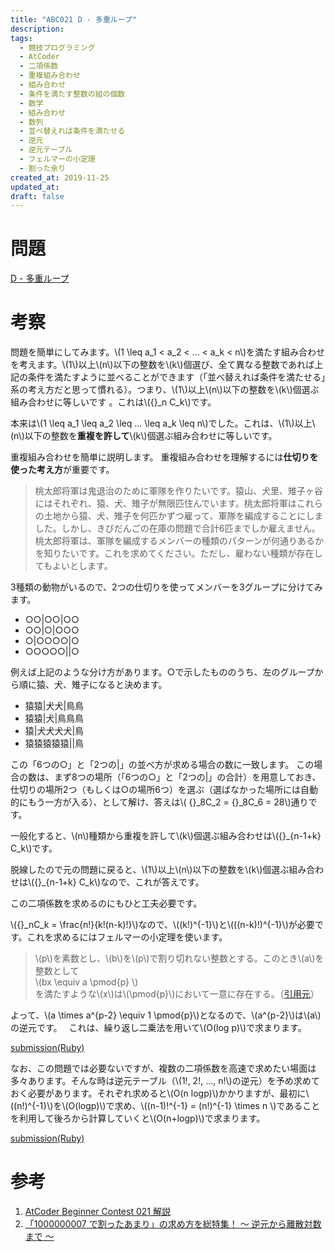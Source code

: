 ```yaml
---
title: "ABC021 D - 多重ループ"
description:
tags:
  - 競技プログラミング
  - AtCoder
  - 二項係数
  - 重複組み合わせ
  - 組み合わせ
  - 条件を満たす整数の組の個数
  - 数学
  - 組み合わせ
  - 数列
  - 並べ替えれば条件を満たせる
  - 逆元
  - 逆元テーブル
  - フェルマーの小定理
  - 割った余り
created_at: 2019-11-25
updated_at: 
draft: false
---
```


# 問題

[D - 多重ループ](https://atcoder.jp/contests/abc021/tasks/abc021_d)

# 考察

問題を簡単にしてみます。\\(1 \leq a_1 < a_2 < ... < a_k < n\\)を満たす組み合わせを考えます。\\(1\\)以上\\(n\\)以下の整数を\\(k\\)個選び、全て異なる整数であれば上記の条件を満たすように並べることができます（「並べ替えれば条件を満たせる」系の考え方だと思って慣れる）。つまり、\\(1\\)以上\\(n\\)以下の整数を\\(k\\)個選ぶ組み合わせに等しいです 。これは\\({}_n C_k\\)です。


本来は\\(1 \leq a_1 \leq a_2 \leq ... \leq a_k \leq n\\)でした。これは、\\(1\\)以上\\(n\\)以下の整数を**重複を許して**\\(k\\)個選ぶ組み合わせに等しいです。


重複組み合わせを簡単に説明します。
重複組み合わせを理解するには**仕切りを使った考え方**が重要です。

> 桃太郎将軍は鬼退治のために軍隊を作りたいです。猿山、犬里、雉子ヶ谷にはそれぞれ、猿、犬、雉子が無限匹住んでいます。桃太郎将軍はこれらの土地から猿、犬、雉子を何匹かずつ雇って、軍隊を編成することにしました。しかし、きびだんごの在庫の問題で合計6匹までしか雇えません。桃太郎将軍は、軍隊を編成するメンバーの種類のパターンが何通りあるかを知りたいです。これを求めてください。ただし、雇わない種類が存在してもよいとします。

3種類の動物がいるので、2つの仕切りを使ってメンバーを3グループに分けてみます。

- ○○|○○|○○
- ○○|○|○○○
- ○|○○○○|○
- ○○○○○||○

例えば上記のような分け方があります。○で示したもののうち、左のグループから順に猿、犬、雉子になると決めます。

- 猿猿|犬犬|鳥鳥
- 猿猿|犬|鳥鳥鳥
- 猿|犬犬犬犬|鳥
- 猿猿猿猿猿||鳥


この「6つの○」と「2つの|」の並べ方が求める場合の数に一致します。
この場合の数は、まず8つの場所（「6つの○」と「2つの|」の合計）を用意しておき、仕切りの場所2つ（もしくは○の場所6つ）を選ぶ（選ばなかった場所には自動的にもう一方が入る）、として解け、答えは\\( {}_8C_2 = {}_8C_6 = 28\\)通りです。

一般化すると、\\(n\\)種類から重複を許して\\(k\\)個選ぶ組み合わせは\\({}_{n-1+k} C_k\\)です。


脱線したので元の問題に戻ると、\\(1\\)以上\\(n\\)以下の整数を\\(k\\)個選ぶ組み合わせは\\({}_{n-1+k} C_k\\)なので、これが答えです。


この二項係数を求めるのにもひと工夫必要です。

\\({}_nC_k = \frac{n!}{k!(n-k)!}\\)なので、\\((k!)^{-1}\\)と\\(((n-k)!)^{-1}\\)が必要です。これを求めるにはフェルマーの小定理を使います。

> \\(p\\)を素数とし、\\(b\\)を\\(p\\)で割り切れない整数とする。このとき\\(a\\)を整数として  
\\(bx \equiv a \pmod{p} \\)  
を満たすような\\(x\\)は\\(\pmod{p}\\)において一意に存在する。（[引用元](https://qiita.com/drken/items/3b4fdf0a78e7a138cd9a)）

よって、\\(a \times a^{p-2} \equiv 1 \pmod{p}\\)となるので、\\(a^{p-2}\\)は\\(a\\)の逆元です。　
これは、繰り返し二乗法を用いて\\(O(log p)\\)で求まります。

[submission(Ruby)](https://atcoder.jp/contests/abc021/submissions/8651510)


なお、この問題では必要ないですが、複数の二項係数を高速で求めたい場面は多々あります。そんな時は逆元テーブル（\\(1!, 2!, ..., n!\\)の逆元）を予め求めておく必要があります。それぞれ求めると\\(O(n logp)\\)かかりますが、最初に\\((n!)^{-1}\\)を\\(O(logp)\\)で求め、\\((n-1)!^{-1} = (n!)^{-1} \times n \\)であることを利用して後ろから計算していくと\\(O(n+logp)\\)で求まります。


[submission(Ruby)](https://atcoder.jp/contests/abc021/submissions/8651936)

# 参考

1. [AtCoder Beginner Contest 021 解説](https://www.slideshare.net/chokudai/abc021)
2. [「1000000007 で割ったあまり」の求め方を総特集！ 〜 逆元から離散対数まで 〜](https://qiita.com/drken/items/3b4fdf0a78e7a138cd9a)
